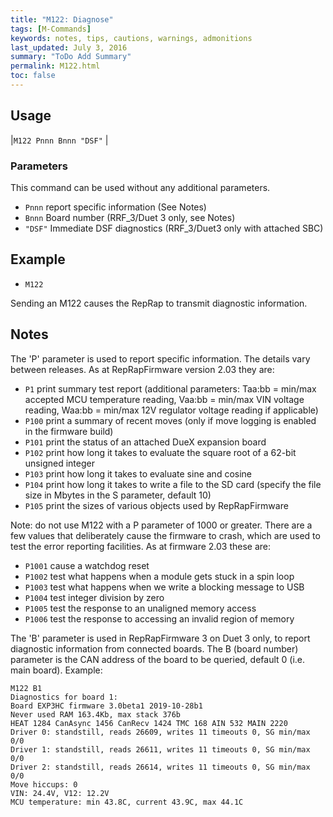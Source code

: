 ```yaml
---
title: "M122: Diagnose" 
tags: [M-Commands]
keywords: notes, tips, cautions, warnings, admonitions
last_updated: July 3, 2016
summary: "ToDo Add Summary"
permalink: M122.html
toc: false
---
```



## Usage ##

|`M122 Pnnn Bnnn "DSF"` |


### Parameters ###

This command can be used without any additional parameters.
+ `Pnnn` report specific information (See Notes)
+ `Bnnn` Board number (RRF_3/Duet 3 only, see Notes)
+ `"DSF"` Immediate DSF diagnostics (RRF_3/Duet3 only with attached SBC)

## Example ##

+ `M122`

Sending an M122 causes the RepRap to transmit diagnostic information.

## Notes ##

The 'P' parameter is used to report specific information. The details vary between releases. As at RepRapFirmware version 2.03 they are:

+ `P1` print summary test report (additional parameters: Taa:bb = min/max accepted MCU temperature reading, Vaa:bb = min/max VIN voltage reading, Waa:bb = min/max 12V regulator voltage reading if applicable)
+ `P100` print a summary of recent moves (only if move logging is enabled in the firmware build)
+ `P101` print the status of an attached DueX expansion board
+ `P102` print how long it takes to evaluate the square root of a 62-bit unsigned integer
+ `P103` print how long it takes to evaluate sine and cosine
+ `P104` print how long it takes to write a file to the SD card (specify the file size in Mbytes in the S parameter, default 10)
+ `P105` print the sizes of various objects used by RepRapFirmware

Note: do not use M122 with a P parameter of 1000 or greater. There are a few values that deliberately cause the firmware to crash, which are used to test the error reporting facilities. As at firmware 2.03 these are:

+ `P1001` cause a watchdog reset
+ `P1002` test what happens when a module gets stuck in a spin loop
+ `P1003` test what happens when we write a blocking message to USB
+ `P1004` test integer division by zero
+ `P1005` test the response to an unaligned memory access
+ `P1006` test the response to accessing an invalid region of memory

The 'B' parameter is used in RepRapFirmware 3 on Duet 3 only, to report diagnostic information from connected boards. The B (board number) parameter is the CAN address of the board to be queried, default 0 (i.e. main board). Example:

```
M122 B1
Diagnostics for board 1:
Board EXP3HC firmware 3.0beta1 2019-10-28b1
Never used RAM 163.4Kb, max stack 376b
HEAT 1284 CanAsync 1456 CanRecv 1424 TMC 168 AIN 532 MAIN 2220
Driver 0: standstill, reads 26609, writes 11 timeouts 0, SG min/max 0/0
Driver 1: standstill, reads 26611, writes 11 timeouts 0, SG min/max 0/0
Driver 2: standstill, reads 26614, writes 11 timeouts 0, SG min/max 0/0
Move hiccups: 0
VIN: 24.4V, V12: 12.2V
MCU temperature: min 43.8C, current 43.9C, max 44.1C
```
